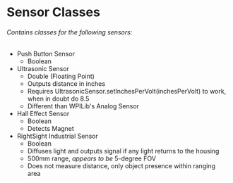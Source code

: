 # Sensor Classes
###### Contains classes for the following sensors:
- Push Button Sensor
     - Boolean
- Ultrasonic Sensor
    - Double (Floating Point)
    - Outputs distance in inches
    - Requires UltrasonicSensor.setInchesPerVolt(inchesPerVolt) to work, when in doubt do 8.5
    - Different than WPILib's Analog Sensor
- Hall Effect Sensor
    - Boolean
    - Detects Magnet
- RightSight Industrial Sensor
    - Boolean
    - Diffuses light and outputs signal if any light returns to the housing
    - 500mm range, *appears to be* 5-degree FOV
    - Does not measure distance, only object presence within ranging area
